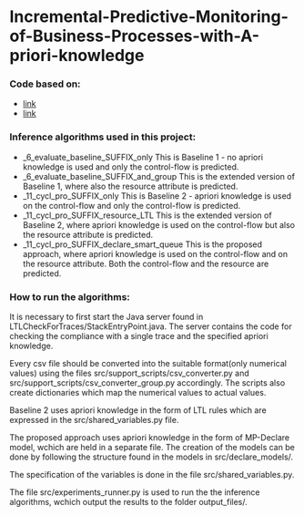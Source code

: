 # Incremental-Predictive-Monitoring-of-Business-Processes-with-A-priori-knowledge

### Code based on:

* [link](https://github.com/yesanton/Process-Sequence-Prediction-with-A-priori-knowledge)
* [link](https://github.com/verenich/ProcessSequencePrediction)

### Inference algorithms used in this project:

* _6_evaluate_baseline_SUFFIX_only
This is Baseline 1 - no apriori knowledge is used and only the control-flow is predicted.
* _6_evaluate_baseline_SUFFIX_and_group
This is the extended version of Baseline 1, where also the resource attribute is predicted.
* _11_cycl_pro_SUFFIX_only
This is Baseline 2 - apriori knowledge is used on the control-flow and only the control-flow is predicted.
* _11_cycl_pro_SUFFIX_resource_LTL
This is the extended version of Baseline 2, where apriori knowledge is used on the control-flow but also the resource attribute is predicted.
* _11_cycl_pro_SUFFIX_declare_smart_queue
This is the proposed approach, where apriori knowledge is used on the control-flow and on the resource attribute. Both the control-flow and the resource are predicted.

### How to run the algorithms:

It is necessary to first start the Java server found in LTLCheckForTraces/StackEntryPoint.java. The server contains the code for checking the compliance with a single trace and the specified apriori knowledge.

Every csv file should be converted into the suitable format(only numerical values) using the files src/support_scripts/csv_converter.py and src/support_scripts/csv_converter_group.py accordingly. The scripts also create dictionaries which map the numerical values to actual values.

Baseline 2 uses apriori knowledge in the form of LTL rules which are expressed in the src/shared_variables.py file. 

The proposed approach uses apriori knowledge in the form of MP-Declare model, wchich are held in a separate file. The creation of the models can be done by following the structure found in the models in src/declare_models/.

The specification of the variables is done in the file src/shared_variables.py.

The file src/experiments_runner.py is used to run the the inference algorithms, wchich output the results to the folder output_files/.

